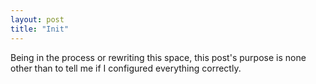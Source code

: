 ```yaml
---
layout: post
title: "Init"
---
```


Being in the process or rewriting this space, this post's purpose is none other
than to tell me if I configured everything correctly.


